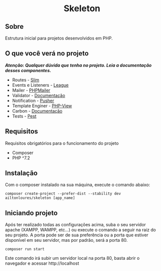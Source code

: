 <h1 align="center">Skeleton</h1>

## Sobre

Estrutura inicial para projetos desenvolvidos em PHP.

## O que você verá no projeto 

***Atenção: Qualquer dúvida que tenha no projeto. Leia a documentação desses componentes.***

- Routes - [Slim](http://www.slimframework.com/docs/v3/)
- Events e Listeners - [League](https://event.thephpleague.com/2.0/)
- Mailer - [PHPMailer](https://github.com/PHPMailer/PHPMailer)
- Validator - [Documentação](https://github.com/ailtonloures/validator)
- Notification - [Pusher](https://github.com/pusher/pusher-http-php)
- Template Enginer - [PHP-View](https://github.com/slimphp/PHP-View)
- Carbon - [Documentação](https://carbon.nesbot.com/docs/)
- Tests - [Pest](https://pestphp.com/)

## Requisitos

Requisitos obrigatórios para o funcionamento do projeto

- Composer
- PHP ^7.2

## Instalação

Com o composer instalado na sua máquina, execute o comando abaixo:

```
composer create-project --prefer-dist --stability dev ailtonloures/skeleton [app_name]
```

## Iniciando projeto

Após ter realizado todas as configurações acima, suba o seu servidor apache (XAMPP, WAMPP, etc...) ou execute o comando a seguir na raiz do seu projeto.
A porta pode ser de sua preferência ou a porta que estiver disponível em seu servidor, mas por padrão, será a porta 80.

```
composer run start
```

Este comando irá subir um servidor local na porta 80, basta abrir o navegador e acessar http://localhost
